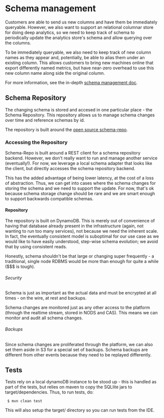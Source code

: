 # Schema management

Customers are able to send us new columns and have them be immediately queryable. However, we also want to support an relational columnar store for doing deep analytics, so we need to keep track of schema to periodically update the analytics store's schema and allow querying over the columns.

To be immediately queryable, we also need to keep track of new column names as they appear and, potentially, be able to alias them under an existing column. This allows customers to bring new machines online that export differently named metrics, but have near-zero overhead to use this new column name along side the original column.

For more information, see the in-depth [schema management doc](https://docs.google.com/document/d/1SchdbCqHZsSdgIaopNqZh1xtnLB-KYcy-anCxyotiOQ/edit#).

## Schema Repository

The changing schema is stored and accesed in one particular place - the Schema Repository. This repository allows us to manage schema changes over time and reference schemas by id.

The repository is built around the [open source schema-repo](https://github.com/schema-repo/schema-repo).

### Accessing the Repository

Schema-Repo is built around a REST client for a schema repository backend. However, we don't really want to run and manage another service (eventually!). For now, we leverage a local schema adapter that looks like the client, but directly accesses the schema repository backend.

This has the added advantage of being lower latency, at the cost of a loss of abstraction. Thus, we can get into cases where the schema changes for storing the schema and we need to support the update. For now, that's ok because schema storage change should be rare and we are smart enough to support backwards compatible schemas.

#### Repository

The repository is built on DynamoDB. This is merely out of convenience of having that database already present in the infrastructure (again, not wanting to run too many services), not because we need the inherent scale. In fact, the eventually consistent model is suboptimal for our use case as we would like to have easily understood, step-wise schema evolution; we avoid that by using consistent reads.

Honestly, schema shouldn't be that large or changing super frequently - a traditional, single node RDBMS would be more than enough for quite a while ($$$ is tough).

###### Security

Schema is just as important as the actual data and must be encrypted at all times - on the wire, at rest and backups.

Schema changes are monitored just as any other access to the platform (through the realtime stream, stored in NODS and CAS). This means we can monitor and audit all schema changes.

###### Backups

Since schema changes are proliferated through the platform, we can also set them aside in S3 for a special set of backups. Schema backups are different from other events because they need to be replayed differently.

## Tests

Tests rely on a local dynamoDB instance to be stood up - this is handled as part of the tests, but relies on maven to copy the SQLlite jars to target/dependencies. Thus, to run tests, do:

```
 $ mvn clean test
```

This will also setup the target/ directory so you can run tests from the IDE.
